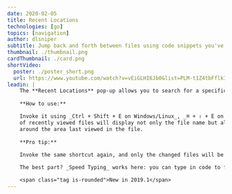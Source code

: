 ```yaml
---
date: 2020-02-05
title: Recent Locations
technologies: [go]
topics: [navigation]
author: dlsniper
subtitle: Jump back and forth between files using code snippets you've recently seen
thumbnail: ./thumbnail.png
cardThumbnail: ./card.png
shortVideo:
  poster: ./poster_short.png
  url: https://www.youtube.com/watch?v=vEiGLHI6Jb0&list=PLM-t1Z4tbFflkIOaap4P-BV30ZrZwrDld&index=11
leadin: |
    The **Recent Locations** pop-up allows you to search for a specific change or recently viewed piece of code.
    
    **How to use:**

    Invoke it using _Ctrl + Shift + E on Windows/Linux_, _⌘ + ⇧ + E on macOS_, and the list
    of recently viewed files will display not only the file name but also the code snippets
    around the area last viewed in the file.
    
    **Pro tip:**
    
    Invoke the same shortcut again, and only the changed files will be visible.

    The best part? _Speed Typing_ works here: you can type in code to filter the results further.

    <span class="tag is-rounded">New in 2019.1</span>
---
```

